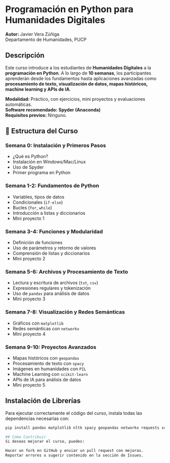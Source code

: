 # Programación en Python para Humanidades Digitales  
**Autor:** Javier Vera Zúñiga  
Departamento de Humanidades, PUCP  

## Descripción  
Este curso introduce a los estudiantes de **Humanidades Digitales** a la **programación en Python**. A lo largo de **10 semanas**, los participantes aprenderán desde los fundamentos hasta aplicaciones avanzadas como **procesamiento de texto, visualización de datos, mapas históricos, machine learning y APIs de IA**.  

**Modalidad:** Práctico, con ejercicios, mini proyectos y evaluaciones automáticas.  
**Software recomendado:** **Spyder (Anaconda)**  
**Requisitos previos:** Ninguno.  

## 📂 Estructura del Curso  

### **Semana 0: Instalación y Primeros Pasos**  
- ¿Qué es Python?  
- Instalación en Windows/Mac/Linux  
- Uso de Spyder  
- Primer programa en Python  

### **Semana 1-2: Fundamentos de Python**  
- Variables, tipos de datos  
- Condicionales (`if-else`)  
- Bucles (`for`, `while`)  
- Introducción a listas y diccionarios  
- Mini proyecto 1  

### **Semana 3-4: Funciones y Modularidad**  
- Definición de funciones  
- Uso de parámetros y retorno de valores  
- Comprensión de listas y diccionarios  
- Mini proyecto 2  

### **Semana 5-6: Archivos y Procesamiento de Texto**  
- Lectura y escritura de archivos (`txt`, `csv`)  
- Expresiones regulares y tokenización  
- Uso de `pandas` para análisis de datos  
- Mini proyecto 3  

### **Semana 7-8: Visualización y Redes Semánticas**  
- Gráficos con `matplotlib`  
- Redes semánticas con `networkx`  
- Mini proyecto 4  

### **Semana 9-10: Proyectos Avanzados**  
- Mapas históricos con `geopandas`  
- Procesamiento de texto con `spacy`  
- Imágenes en humanidades con `PIL`  
- Machine Learning con `scikit-learn`  
- APIs de IA para análisis de datos  
- Mini proyecto 5  

## Instalación de Librerías  
Para ejecutar correctamente el código del curso, instala todas las dependencias necesarias con:  
```bash
pip install pandas matplotlib nltk spacy geopandas networkx requests scikit-learn pillow pytest

## Cómo Contribuir
Si deseas mejorar el curso, puedes:

Hacer un fork en GitHub y enviar un pull request con mejoras.
Reportar errores o sugerir contenido en la sección de Issues.


